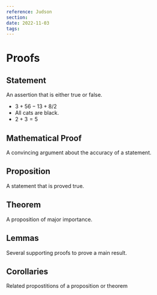 ```yaml
---
reference: Judson
section: 
date: 2022-11-03
tags: 
---
```


# Proofs
## Statement  
An assertion that is either true or false.
- $3 + 56 - 13 + 8/2$
- All cats are black.
- $2+3=5$

## Mathematical Proof
A convincing argument about the accuracy of a statement.

## Proposition 
A statement that is proved true.

## Theorem 
A proposition of major importance.

## Lemmas 
Several supporting proofs to prove a main result.

## Corollaries 
Related propostitions of a proposition or theorem